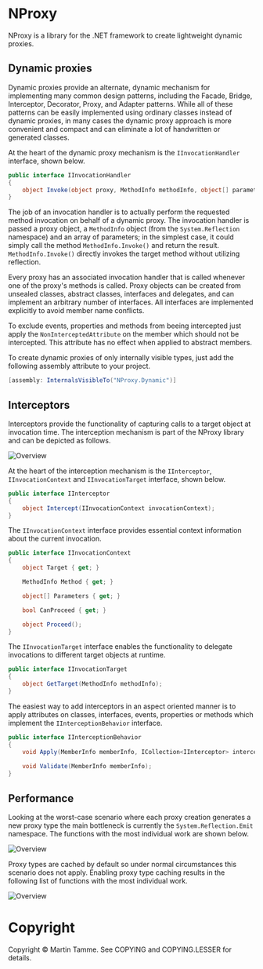 # NProxy

NProxy is a library for the .NET framework to create lightweight dynamic proxies.

## Dynamic proxies

Dynamic proxies provide an alternate, dynamic mechanism for implementing many common design patterns,
including the Facade, Bridge, Interceptor, Decorator, Proxy, and Adapter patterns. While all of these
patterns can be easily implemented using ordinary classes instead of dynamic proxies, in many cases the
dynamic proxy approach is more convenient and compact and can eliminate a lot of handwritten or generated
classes.

At the heart of the dynamic proxy mechanism is the `IInvocationHandler` interface, shown below.

```csharp
public interface IInvocationHandler
{
    object Invoke(object proxy, MethodInfo methodInfo, object[] parameters);
}
```

The job of an invocation handler is to actually perform the requested method invocation on behalf of a dynamic
proxy. The invocation handler is passed a proxy object, a `MethodInfo` object (from the `System.Reflection` namespace)
and an array of parameters; in the simplest case, it could simply call the method `MethodInfo.Invoke()` and return the
result. `MethodInfo.Invoke()` directly invokes the target method without utilizing reflection.

Every proxy has an associated invocation handler that is called whenever one of the proxy's methods is called.
Proxy objects can be created from unsealed classes, abstract classes, interfaces and delegates, and can implement
an arbitrary number of interfaces. All interfaces are implemented explicitly to avoid member name conflicts.

To exclude events, properties and methods from beeing intercepted just apply the `NonInterceptedAttribute` on the
member which should not be intercepted. This attribute has no effect when applied to abstract members.

To create dynamic proxies of only internally visible types, just add the following assembly attribute to your project.

```csharp
[assembly: InternalsVisibleTo("NProxy.Dynamic")]
```

## Interceptors

Interceptors provide the functionality of capturing calls to a target object at invocation time. The interception mechanism
is part of the NProxy library and can be depicted as follows.

![Overview](https://raw.github.com/mtamme/NProxy/master/Documentation/Overview.png "Overview")

At the heart of the interception mechanism is the `IInterceptor`, `IInvocationContext` and `IInvocationTarget` interface,
shown below.

```csharp
public interface IInterceptor
{
    object Intercept(IInvocationContext invocationContext);
}
```

The `IInvocationContext` interface provides essential context information about the current invocation.

```csharp
public interface IInvocationContext
{
    object Target { get; }

    MethodInfo Method { get; }

    object[] Parameters { get; }

    bool CanProceed { get; }

    object Proceed();
}
```

The `IInvocationTarget` interface enables the functionality to delegate invocations to different target objects at runtime.

```csharp
public interface IInvocationTarget
{
    object GetTarget(MethodInfo methodInfo);
}
```

The easiest way to add interceptors in an aspect oriented manner is to apply attributes on classes, interfaces, events, properties or methods which
implement the `IInterceptionBehavior` interface.

```csharp
public interface IInterceptionBehavior
{
    void Apply(MemberInfo memberInfo, ICollection<IInterceptor> interceptors);
	
	void Validate(MemberInfo memberInfo);
}
```

## Performance

Looking at the worst-case scenario where each proxy creation generates a new proxy type the main bottleneck is currently the `System.Reflection.Emit`
namespace. The functions with the most individual work are shown below.

![Overview](https://raw.github.com/mtamme/NProxy/master/Documentation/WithoutProxyTypeCache.png "Without proxy type cache")

Proxy types are cached by default so under normal circumstances this scenario does not apply. Enabling proxy type caching results in the following list
of functions with the most individual work.

![Overview](https://raw.github.com/mtamme/NProxy/master/Documentation/WithProxyTypeCache.png "With proxy type cache")

# Copyright

Copyright © Martin Tamme. See COPYING and COPYING.LESSER for details.
